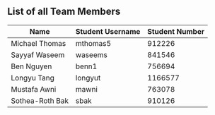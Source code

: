 ## List of all Team Members

| Name                | Student Username  | Student Number | 
| ------------------- | ----------------- | -------------- |
| Michael Thomas      | mthomas5          | 912226         | 
| Sayyaf Waseem       | waseems           | 841546         |
| Ben Nguyen          | benn1             | 756694         |
| Longyu Tang         | longyut           | 1166577        |
| Mustafa Awni        | mawni             | 763078         |
| Sothea-Roth Bak     | sbak              | 910126         |
